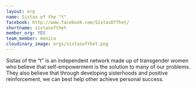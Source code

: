 ```yaml
---
layout: org
name: Sistas of the "t"
facebook: http://www.facebook.com/SistasOfThet/
shortname: sistasofthet
member_org: YES
team_member: monica
cloudinary_image: orgs/sistasofthet.png
---
```


Sistas of the “t” is an independent network made up of transgender women who believe that
self-empowerment is the solution to many of our problems. They also believe that through developing sisterhoods and positive reinforcement, we can best help other achieve personal success.
